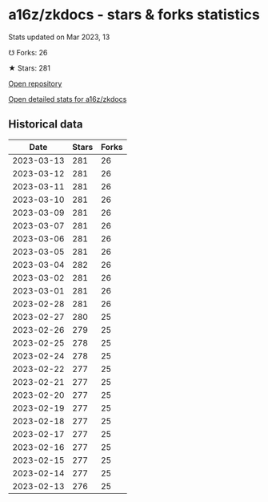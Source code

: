 # a16z/zkdocs - stars & forks statistics

Stats updated on Mar 2023, 13

☋ Forks: 26

★ Stars: 281

[Open repository](https://github.com/a16z/zkdocs)

[Open detailed stats for a16z/zkdocs](https://reviewgithub.com/rep/a16z/zkdocs)

## Historical data
| Date | Stars | Forks |
|------|-------|-------|
| 2023-03-13 | 281 | 26 | 
| 2023-03-12 | 281 | 26 | 
| 2023-03-11 | 281 | 26 | 
| 2023-03-10 | 281 | 26 | 
| 2023-03-09 | 281 | 26 | 
| 2023-03-07 | 281 | 26 | 
| 2023-03-06 | 281 | 26 | 
| 2023-03-05 | 281 | 26 | 
| 2023-03-04 | 282 | 26 | 
| 2023-03-02 | 281 | 26 | 
| 2023-03-01 | 281 | 26 | 
| 2023-02-28 | 281 | 26 | 
| 2023-02-27 | 280 | 25 | 
| 2023-02-26 | 279 | 25 | 
| 2023-02-25 | 278 | 25 | 
| 2023-02-24 | 278 | 25 | 
| 2023-02-22 | 277 | 25 | 
| 2023-02-21 | 277 | 25 | 
| 2023-02-20 | 277 | 25 | 
| 2023-02-19 | 277 | 25 | 
| 2023-02-18 | 277 | 25 | 
| 2023-02-17 | 277 | 25 | 
| 2023-02-16 | 277 | 25 | 
| 2023-02-15 | 277 | 25 | 
| 2023-02-14 | 277 | 25 | 
| 2023-02-13 | 276 | 25 | 

